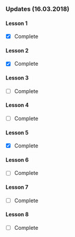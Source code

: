 ### Updates (16.03.2018)

#### Lesson 1
* [x] Complete

#### Lesson 2
* [x] Complete

#### Lesson 3
* [ ] Complete

#### Lesson 4
* [ ] Complete

#### Lesson 5
* [x] Complete

#### Lesson 6
* [ ] Complete

#### Lesson 7
* [ ] Complete

#### Lesson 8
* [ ] Complete

